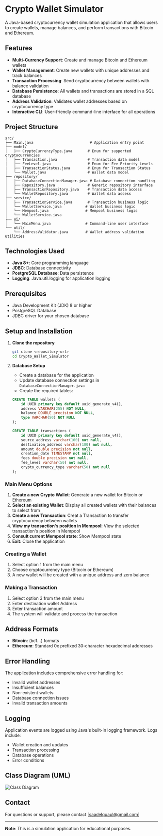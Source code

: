 # Crypto Wallet Simulator

A Java-based cryptocurrency wallet simulation application that allows users to create wallets, manage balances, and perform transactions with Bitcoin and Ethereum.

## Features

- **Multi-Currency Support**: Create and manage Bitcoin and Ethereum wallets
- **Wallet Management**: Create new wallets with unique addresses and track balances
- **Transaction Processing**: Send cryptocurrency between wallets with balance validation
- **Database Persistence**: All wallets and transactions are stored in a SQL database
- **Address Validation**: Validates wallet addresses based on cryptocurrency type
- **Interactive CLI**: User-friendly command-line interface for all operations

## Project Structure

```
src/
├── Main.java                          # Application entry point
├── model/
│   ├── CryptoCurrencyType.java       # Enum for supported cryptocurrencies
│   ├── Transaction.java              # Transaction data model
|   ├── FeeLevel.java                 # Enum for Fee Priority Levels
|   ├── TransactionStatus.java        # Enum for Transaction Status
│   └── Wallet.java                   # Wallet data model
├── repository/
│   ├── DatabaseConnectionManager.java # Database connection handling
│   ├── Repository.java               # Generic repository interface
│   ├── TransactionRepository.java    # Transaction data access
│   └── WalletRepository.java         # Wallet data access
├── service/
│   ├── TransactionService.java       # Transaction business logic
│   └── WalletService.java           # Wallet business logic
│   └── Mempool.java                 # Mempool business logic
│   └── WalletService.java
├── ui/
│   └── MainMenu.java                # Command-line user interface
└── util/
    └── AddressValidator.java        # Wallet address validation utilities
```

## Technologies Used

- **Java 8+**: Core programming language
- **JDBC**: Database connectivity
- **PostgreSQL Database**: Data persistence
- **Logging**: Java.util.logging for application logging

## Prerequisites

- Java Development Kit (JDK) 8 or higher
- PostgreSQL Database 
- JDBC driver for your chosen database

## Setup and Installation

1. **Clone the repository**
   ```bash
   git clone <repository-url>
   cd Crypto_Wallet_Simulator
   ```

2. **Database Setup**
   - Create a database for the application
   - Update database connection settings in `DatabaseConnectionManager.java`
   - Create the required tables:

   ```sql
   CREATE TABLE wallets (
       id UUID primary key default uuid_generate_v4(),
       address VARCHAR(255) NOT NULL,
       balance DOUBLE precision NOT NULL,
       type VARCHAR(50) NOT NULL
   );

   CREATE TABLE transactions (
       id UUID primary key default uuid_generate_v4(),
       source_address varchar(100) not null,
       destination_address varchar(100) not null,
       amount double precision not null,
       creation_date TIMESTAMP not null,
       fees double precision not null,
       fee_level varchar(50) not null,
       crypto_currency_type varchar(50) not null
   );
   ```

### Main Menu Options

1. **Create a new Crypto Wallet**: Generate a new wallet for Bitcoin or Ethereum
2. **Select an existing Wallet**: Display all created wallets with their balances to select from
3. **Create a new Transaction**: Creat a Transaction to transfer cryptocurrency between wallets
4. **View my transaction's position in Mempool**: View the selected transaction's position in Mempool
5. **Consult current Mempool state**: Show Mempool state
0. **Exit**: Close the application

### Creating a Wallet

1. Select option 1 from the main menu
2. Choose cryptocurrency type (Bitcoin or Ethereum)
3. A new wallet will be created with a unique address and zero balance

### Making a Transaction

1. Select option 3 from the main menu
2. Enter destination wallet Address
3. Enter transaction amount
4. The system will validate and process the transaction

## Address Formats

- **Bitcoin**: (bc1...) formats
- **Ethereum**: Standard 0x prefixed 30-character hexadecimal addresses

## Error Handling

The application includes comprehensive error handling for:
- Invalid wallet addresses
- Insufficient balances
- Non-existent wallets
- Database connection issues
- Invalid transaction amounts

## Logging

Application events are logged using Java's built-in logging framework. Logs include:
- Wallet creation and updates
- Transaction processing
- Database operations
- Error conditions

## Class Diagram (UML)
![Class Diagram](Crypto_Wallet_Simulator/src/src/CryptoWalletSimulator.png)

## Contact

For questions or support, please contact [saadelquaul@gmail.com]

---

**Note**: This is a simulation application for educational purposes.
